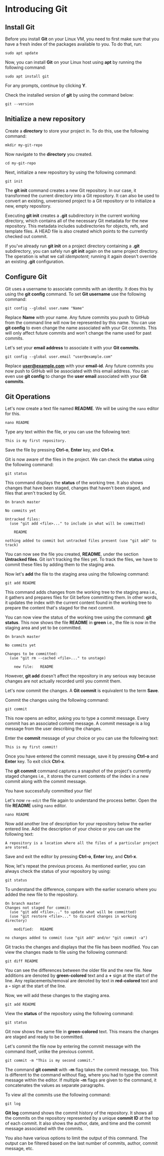 
# Introducing Git
## Install Git
Before you install **Git** on your Linux VM, you need to first make sure that you have a fresh index of the packages available to you. To do that, run:

```
sudo apt update
```

Now, you can install **Git** on your Linux host using **apt** by running the following command:

```
sudo apt install git
```

For any prompts, continue by clicking  **Y**.

Check the installed version of  **git**  by using the command below:

```
git --version
```

## Initialize a new repository
Create a  **directory**  to store your project in. To do this, use the following command:

```
mkdir my-git-repo
```

Now navigate to the **directory** you created.

```
cd my-git-repo
```

Next, initialize a new repository by using the following command:

```
git init
```

The  **git init**  command creates a new Git repository. In our case, it transformed the current directory into a Git repository. It can also be used to convert an existing, unversioned project to a Git repository or to initialize a new, empty repository.

Executing  **git init**  creates a  **.git**  subdirectory in the current working directory, which contains all of the necessary Git metadata for the new repository. This metadata includes subdirectories for objects, refs, and template files. A HEAD file is also created which points to the currently checked out commit.

If you've already run  **git init**  on a project directory containing a  **.git**  subdirectory, you can safely run  **git init**  again on the same project directory. The operation is what we call  _idempotent_; running it again doesn't override an existing  **.git**  configuration.

## Configure Git
Git uses a username to associate commits with an identity. It does this by using the **git config** command. To set **Git username** use the following command:

```
git config --global user.name "Name"
```

Replace  **Name**  with your name. Any future commits you push to GitHub from the command line will now be represented by this name. You can use  **git config**  to even change the name associated with your Git commits. This will only affect future commits and won't change the name used for past commits.

Let's set your  **email address**  to associate it with your  **Git commits**.

```
git config --global user.email "user@example.com"
```

Replace **user@example.com** with your **email-id**. Any future commits you now push to GitHub will be associated with this email address. You can even use **git config** to change the **user email** associated with your **Git commits**.

## Git Operations
Let's now create a text file named **README**. We will be using the `nano` editor for this.

```
nano README
```

Type any text within the file, or you can use the following text:

```
This is my first repository.
```

Save the file by pressing **Ctrl-o**, **Enter** key, and **Ctrl-x**.

Git is now aware of the files in the project. We can check the **status** using the following command:

```
git status
```

This command displays the **status** of the working tree. It also shows changes that have been staged, changes that haven't been staged, and files that aren't tracked by Git.

```
On branch master

No commits yet

Untracked files:
  (use "git add <file>..." to include in what will be committed)
	
    README

nothing added to commit but untracked files present (use "git add" to track)
```

You can now see the file you created,  **README**, under the section  **Untracked files**. Git isn't tracking the files yet. To track the files, we have to commit these files by adding them to the staging area.

Now let's  **add**  the file to the staging area using the following command:

```
git add README
```

This command adds changes from the working tree to the staging area i.e., it gathers and prepares files for Git before committing them. In other words, it updates the index with the current content found in the working tree to prepare the content that's staged for the next commit.

You can now view the status of the working tree using the command:  **git status**. This now shows the file  **README**  in  **green**  i.e., the file is now in the staging area and yet to be committed.

```
On branch master

No commits yet

Changes to be committed:
  (use "git rm --cached <file>..." to unstage)
	
    new file:   README
```
However,  **git add**  doesn't affect the repository in any serious way because changes are not actually recorded until you commit them.

Let's now commit the changes. A  **Git commit**  is equivalent to the term  **Save**.

Commit the changes using the following command:

```
git commit
```

This now opens an editor, asking you to type a commit message. Every commit has an associated commit message. A commit message is a log message from the user describing the changes.

Enter the  **commit**  message of your choice or you can use the following text:

```
This is my first commit!
```

Once you have entered the commit message, save it by pressing  **Ctrl-o**  and  **Enter**  key. To exit click  **Ctrl-x**.

The  **git commit**  command captures a snapshot of the project's currently staged changes i.e., it stores the current contents of the index in a new commit along with the commit message.

You have successfully committed your file!

Let's now  `re-edit`  the file again to understand the process better. Open the file  **README**  using  `nano`  editor.

```
nano README
```

Now add another line of description for your repository below the earlier entered line. Add the description of your choice or you can use the following text:

```
A repository is a location where all the files of a particular project are stored.
```

Save and exit the editor by pressing  **Ctrl-o**,  **Enter**  key, and  **Ctrl-x**.

Now, let's repeat the previous process. As mentioned earlier, you can always check the status of your repository by using:

```
git status
```

To understand the difference, compare with the earlier scenario where you added the new file to the repository.

```
On branch master
Changes not staged for commit:
  (use "git add <file>..." to update what will be committed)
  (use "git restore <file>..." to discard changes in working directory)
	
    modified:   README

no changes added to commit (use "git add" and/or "git commit -a")
```

Git tracks the changes and displays that the file has been modified. You can view the changes made to file using the following command:

```
git diff README
```

You can see the differences between the older file and the new file. New additions are denoted by  **green-colored**  text and a  **+**  sign at the start of the line. Any replacements/removal are denoted by text in  **red-colored**  text and a  **-**  sign at the start of the line.

Now, we will add these changes to the staging area.

```
git add README
```

View the **status** of the repository using the following command:

```
git status
```

Git now shows the same file in  **green-colored**  text. This means the changes are staged and ready to be committed.

Let's commit the file now by entering the commit message with the command itself, unlike the previous commit.

```
git commit -m "This is my second commit."
```

The command  **git commit**  with  **-m**  flag takes the commit message, too. This is different to the command without flag, where you had to type the commit message within the editor. If multiple  **-m**  flags are given to the command, it concatenates the values as separate paragraphs.

To view all the commits use the following command:

```
git log
```

**Git log**  command shows the commit history of the repository. It shows all the commits on the repository represented by a unique  **commit ID**  at the top of each commit. It also shows the author, date, and time and the commit message associated with the commits.

You also have various options to limit the output of this command. The output can be filtered based on the last number of commits, author, commit message, etc.
